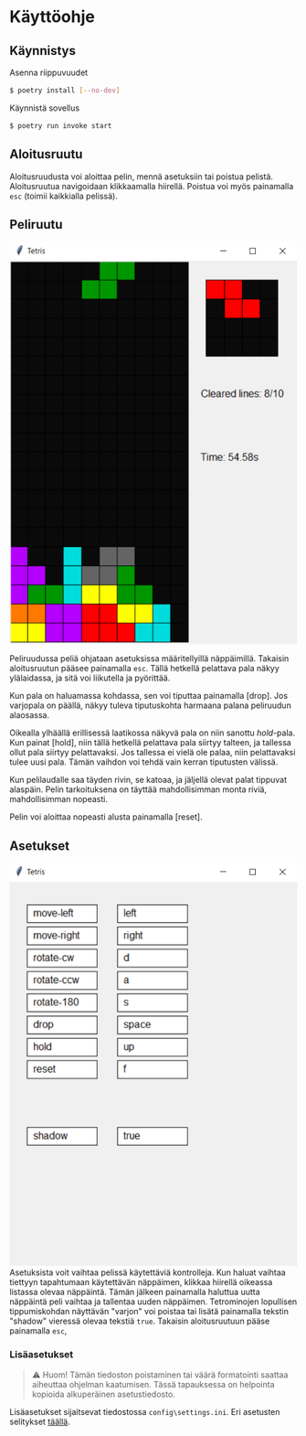# Käyttöohje

## Käynnistys

Asenna riippuvuudet
```bash
$ poetry install [--no-dev]
```

Käynnistä sovellus
```bash
$ poetry run invoke start
```

## Aloitusruutu

Aloitusruudusta voi aloittaa pelin, mennä asetuksiin tai poistua pelistä. Aloitusruutua navigoidaan klikkaamalla hiirellä. Poistua voi myös painamalla `esc` (toimii kaikkialla pelissä).

## Peliruutu

![Peliruutu](./images/Game.png)

Peliruudussa peliä ohjataan asetuksissa määritellyillä näppäimillä. Takaisin aloitusruutun pääsee painamalla `esc`. Tällä hetkellä pelattava pala näkyy ylälaidassa, ja sitä voi liikutella ja pyörittää. 

Kun pala on haluamassa kohdassa, sen voi tiputtaa painamalla [drop]. Jos varjopala on päällä, näkyy tuleva tiputuskohta harmaana palana peliruudun alaosassa.

Oikealla ylhäällä erillisessä laatikossa näkyvä pala on niin sanottu *hold*-pala. Kun painat [hold], niin tällä hetkellä pelattava pala siirtyy talteen, ja tallessa ollut pala siirtyy pelattavaksi. Jos tallessa ei vielä ole palaa, niin pelattavaksi tulee uusi pala. Tämän vaihdon voi tehdä vain kerran tiputusten välissä.

Kun pelilaudalle saa täyden rivin, se katoaa, ja jäljellä olevat palat tippuvat alaspäin. Pelin tarkoituksena on täyttää mahdollisimman monta riviä, mahdollisimman nopeasti.

Pelin voi aloittaa nopeasti alusta painamalla [reset].

## Asetukset

![Settings](./images/Settings.png)
Asetuksista voit vaihtaa pelissä käytettäviä kontrolleja. Kun haluat vaihtaa tiettyyn tapahtumaan käytettävän näppäimen, klikkaa hiirellä oikeassa listassa olevaa näppäintä. Tämän jälkeen painamalla haluttua uutta näppäintä peli vaihtaa ja tallentaa uuden näppäimen. Tetrominojen lopullisen tippumiskohdan näyttävän "varjon" voi poistaa tai lisätä painamalla tekstin "shadow" vieressä olevaa tekstiä `true`. Takaisin aloitusruutuun pääse painamalla `esc`,

### Lisäasetukset

> ⚠ Huom! Tämän tiedoston poistaminen tai väärä formatointi saattaa aiheuttaa ohjelman kaatumisen. Tässä tapauksessa on helpointa kopioida alkuperäinen asetustiedosto.

Lisäasetukset sijaitsevat tiedostossa `config\settings.ini`.
Eri asetusten selitykset [täällä](https://github.com/ossi-hy/ot-harjoitustyo/blob/master/config/README.md).